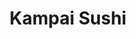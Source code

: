 ---
layout: place
title: "Kampai Sushi"
permalink: /arizona/tucson/kampai-sushi.html
stateAbbr: AZ
stateName: Arizona
cityName: Tucson
seo:
  name: "Kampai Sushi"
  type: Restaurant
  links: http://www.kampaiaz.com/
description: "Looking for sushi in Tucson, Arizona? Check out Kampai Sushi for a delightful Japanese dining experience. Enjoy a variety of sushi and other dishes in a welc..."
place_id: ChIJ76u5sWxz1oYR0Q63AzZGO58
photos:
  - name: >-
      places/ChIJ76u5sWxz1oYR0Q63AzZGO58/photos/AeeoHcJlpy4BlPNMmC608OwRh6HST-njlpQ1uj-6AWx3OidVwI6NoFU1IA6uzrQOxXWA6EhCtnS04wPdktVnDGrSVFPlbZUqr7Cqj2BWURnQVv18JOSezrVL57WvbFISepU0QHz7o-zGUF5UxfIr5CWol_Ca7SZdGCKO21T2uv2mhYLapoJYr3CoK2xsA7HPFN8hVvcwYRsNLWeBfyBg0vv4EkuMVd8YKIqMz_TL_-iJ1IRDA282G38biks2y6J-77ZYtjjl_rxSAPVLzF7xMc1Tv6lsiTquaOig3eNFtBIgH6fwmg
    widthPx: 375
    heightPx: 313
    authorAttributions:
      - displayName: Kampai Sushi
        uri: https://maps.google.com/maps/contrib/117667018235521758226
        photoUri: >-
          https://lh3.googleusercontent.com/a-/ALV-UjUvkrtGyEYGWOio-6_SjAA-w0MHVUt5uPiNHddF4MiOg0Q2dzc=s100-p-k-no-mo
    flagContentUri: >-
      https://www.google.com/local/imagery/report/?cb_client=maps_api_places.places_api&image_key=!1e10!2sAF1QipPq8aY5dFtIBF2aMSttQOofMe5ugFsG_Nui7G5S&hl=en-US
    googleMapsUri: >-
      https://www.google.com/maps/place//data=!3m4!1e2!3m2!1sAF1QipPq8aY5dFtIBF2aMSttQOofMe5ugFsG_Nui7G5S!2e10!4m2!3m1!1s0x86d6736cb1b9abef:0x9f3b463603b70ed1
  - name: >-
      places/ChIJ76u5sWxz1oYR0Q63AzZGO58/photos/AeeoHcK9eDWpSjPhejsMgjtPz0Omv6br2C3-PdWNy_9qd2V6XGm_7_640ZwAg8SB7FHSQxbFyyXmGXJ7lWjzhU5-d5IcuPxN71emt7cLYmp6zX1Q199SZrn7S48ITgjPYfWSpp-BT9l3nXJDJs1pG2HGjP9A5kDCYJXQT52VMVRbWGu3cA7wrlKxBQRwC5Z2ioySdEFRjuojAxOPYwMvAffSDVqYuvv5BPgFISr5MbDsVYHR0-oJRF_Q_uwAiWw61hMiq5fxN5_DjJTnTlGjw-2BGkfYOM981PEoPhvvb1Hcxsh2hIPE5UGbhOl6y48CAq_ezZ0nWqG7UcveM5ATAcSzB3jw7_zkMcDQe6S2qK147jEVyx7x0Uty_C_Up9kA_0TmTo4Fr1BGEG962sSUq1pul_nWmBCMuZa-WV6FScC8B3d-5w
    widthPx: 4032
    heightPx: 1908
    authorAttributions:
      - displayName: Amy gomez
        uri: https://maps.google.com/maps/contrib/107890631248611177651
        photoUri: >-
          https://lh3.googleusercontent.com/a/ACg8ocLTZZpy9zL2nLN2COIx9NT2b_rVr9RhFw9RqRZU-PsfGe-C_w=s100-p-k-no-mo
    flagContentUri: >-
      https://www.google.com/local/imagery/report/?cb_client=maps_api_places.places_api&image_key=!1e10!2sCIHM0ogKEICAgICMoIv4Yw&hl=en-US
    googleMapsUri: >-
      https://www.google.com/maps/place//data=!3m4!1e2!3m2!1sCIHM0ogKEICAgICMoIv4Yw!2e10!4m2!3m1!1s0x86d6736cb1b9abef:0x9f3b463603b70ed1
  - name: >-
      places/ChIJ76u5sWxz1oYR0Q63AzZGO58/photos/AeeoHcKBW4Vr2PUPjkhJc05bnHf2EdBKpNdx-TcE9q0GMfAPVm8iy--_B9tbKzWuybNRkB_vHTLriXy8_tCuOL2nlkugsWd6I12q335N0Gf7l0R9UfXyjBTnoIIxFNMQcQyqD3uW6SuXIN5pw5igDSwxZbkgVbTQhhFVVd30EwHl8xzOZGbqfp9Sn-VwJh2d6tQOIfEX3bJoEUVJjwjoWnxfPIZeC1qdX7YeW9G7Fw1sy6cHXU3j3wSErns1AuEMvhT5cHftRQw4cCq20EUeonca4hHmsj22CmmiqSWr8Y6Nft7oFcZVO8cewbXG-OjAcHW6c7yEWIFsU4897R_fGv7HvIz6-S4WYziDcdOOKZYB2TcxpnIIwJGTDjR0uRFM984x9ifVLTZD13hB5VaFnpubWeKLwXMySv1mTJFrp-waNGg
    widthPx: 4032
    heightPx: 3024
    authorAttributions:
      - displayName: Elon Trump
        uri: https://maps.google.com/maps/contrib/113316023637698479162
        photoUri: >-
          https://lh3.googleusercontent.com/a-/ALV-UjWRg8-t0XUNGFFvlOHxuRulGXS9MxLytscUQRA8PCrKq8pGO4gR=s100-p-k-no-mo
    flagContentUri: >-
      https://www.google.com/local/imagery/report/?cb_client=maps_api_places.places_api&image_key=!1e10!2sCIHM0ogKEICAgICy-dfYYg&hl=en-US
    googleMapsUri: >-
      https://www.google.com/maps/place//data=!3m4!1e2!3m2!1sCIHM0ogKEICAgICy-dfYYg!2e10!4m2!3m1!1s0x86d6736cb1b9abef:0x9f3b463603b70ed1
  - name: >-
      places/ChIJ76u5sWxz1oYR0Q63AzZGO58/photos/AeeoHcLE55UVZ8cXSj3p0lRMPERlvPqeKKBECFoub9_Su4V7fveGKhtFhrEE4SASZko5XWOF4ww5R3Zlf9--k4qZUQIkjirZNfqJGsGfQm01E5An2LOcg83zIE9JMBFxN1RMgqYZH0QbLjdwyODKxHxNEUVVUK5rwye14PQIv6HrbI0re2U6YnHjRo3zL_D8LiYyXRYjEEPIv8KUFy5ob89b3qOncTxD4NqdVTf2ehxzx-49nw7_WPv_OK4TQ8pml2XzwBPfo3TD6O-i-KmTCsg5HxzbnjZ5zJFBtd2bI91Mv6sD8mWzS_VhgdwS3ixK8QOgWEh3QVXDPP4ilR__K_PmsKMDHFTe5_R9t_RbKQK7g-DhpHpM0pFXYab5p08hI4ujw5O2LxRS0rbr98v46PHYExOxKJ_dab-Giewn0MapKB9EUg
    widthPx: 4000
    heightPx: 3000
    authorAttributions:
      - displayName: Karla Pena
        uri: https://maps.google.com/maps/contrib/103765500121839922912
        photoUri: >-
          https://lh3.googleusercontent.com/a-/ALV-UjWD_zXAMuUaVvhsddsjDqy8RZL_WWyz-oKD010uTtxIsaqa-lQc=s100-p-k-no-mo
    flagContentUri: >-
      https://www.google.com/local/imagery/report/?cb_client=maps_api_places.places_api&image_key=!1e10!2sCIHM0ogKEICAgID71K6qPQ&hl=en-US
    googleMapsUri: >-
      https://www.google.com/maps/place//data=!3m4!1e2!3m2!1sCIHM0ogKEICAgID71K6qPQ!2e10!4m2!3m1!1s0x86d6736cb1b9abef:0x9f3b463603b70ed1
  - name: >-
      places/ChIJ76u5sWxz1oYR0Q63AzZGO58/photos/AeeoHcI_X2Ir7JtrCicAJcuGg69vm33jWXe-SEwGMgi0g97pZXliqtcSCWMKTfoHDjg_buZoQNormL3-GloJtSWdHkKVrQ0GO6K1D1lklAs1BPumQUcF0Lr9aIo0qbLEB1kAw33--xBqzdN9X-iIntbSpAs73j4lZGI_YuQHjPK9Pcfgle2hlgM1COllyfiOXBybB21gbsRl15AA9M9w7dTNI61X0YvKXaIBfly8RQuGu7DWT8iqKKUwN8JhLC0kzrscJkYuDm_Hc4vB2-3aUqOcsuXFt3JnmAceMcBG1DJz7k31fDfbJff7RqMG_FCNPu6YsO9Cb-Coe-ymoG4D6G7higMTxeRRX6TXfdaW86b4uXEdhrfrGpdddEgjalVDaZd0Wg0l8gqPlKH8R1ogB2D5p62QGMOJ7b8e2sExxILy0sBpjg3N
    widthPx: 4032
    heightPx: 3024
    authorAttributions:
      - displayName: leonardo barboza
        uri: https://maps.google.com/maps/contrib/101123107874921888833
        photoUri: >-
          https://lh3.googleusercontent.com/a-/ALV-UjVMIOSE6Ab2Hulx5yovZ9vca-bMV87g6Km3IWLm9GJErq8Jv2oNtg=s100-p-k-no-mo
    flagContentUri: >-
      https://www.google.com/local/imagery/report/?cb_client=maps_api_places.places_api&image_key=!1e10!2sCIHM0ogKEICAgIDEt77cmwE&hl=en-US
    googleMapsUri: >-
      https://www.google.com/maps/place//data=!3m4!1e2!3m2!1sCIHM0ogKEICAgIDEt77cmwE!2e10!4m2!3m1!1s0x86d6736cb1b9abef:0x9f3b463603b70ed1
  - name: >-
      places/ChIJ76u5sWxz1oYR0Q63AzZGO58/photos/AeeoHcJSb6oE_HOgIPqFod62qL3F-KMACLDijsMUOMKb30MNU_8-nHLBGazUhHLQ-PLtFoJxGsy-tPNN9AlJIK7U-2kUwPlXO9BVqTpie2DKMPJldQhTcdc0b4XHYIFyIAzhfgg5SH_FKmd-6bTlGePhlW6n9aLMFWQbQQWDWCw2W-Mi0rQrW5Piq3D_Ptssy101Hrbu_iqNdHin2bNG_Oo5kNB2CxWFf7B6WXiv-IJoh1z70EsMFrd_yl_vyb6ezyJMXQ0fc-IOUssHaxnzQHhI5IMhfoLgZP-jhKWh9YEqJLbULNYnjeQFjNr1vOEwe21eRk_iK3TAtxid5Xa0Pa7dKq_TZNlzu3vx6rTHc59MHqiyPvCQAPqUsJsGABDIAd3niZxRqZegUx5G_WSKc7N1gLs26EMG4KQ6WLMLnlrgPow
    widthPx: 4000
    heightPx: 3000
    authorAttributions:
      - displayName: Dan Conway (Big D)
        uri: https://maps.google.com/maps/contrib/108309359829902999021
        photoUri: >-
          https://lh3.googleusercontent.com/a-/ALV-UjVC7WOklKFezIGO9DpRJ6pbrHsX-4e4q4v9_kmAKJ8-kI7dxGo0kg=s100-p-k-no-mo
    flagContentUri: >-
      https://www.google.com/local/imagery/report/?cb_client=maps_api_places.places_api&image_key=!1e10!2sCIHM0ogKEICAgICkuvCaMg&hl=en-US
    googleMapsUri: >-
      https://www.google.com/maps/place//data=!3m4!1e2!3m2!1sCIHM0ogKEICAgICkuvCaMg!2e10!4m2!3m1!1s0x86d6736cb1b9abef:0x9f3b463603b70ed1
  - name: >-
      places/ChIJ76u5sWxz1oYR0Q63AzZGO58/photos/AeeoHcL2AM29qMauuOr9OAWFUCqW5UZjzKDmH5LfAuzjNus6FHwhOaC4kzfGUEF3ltg2RXWM0rMreZU-e-1IoHcKg4JqEhq8LBQsTzZei4HzvK52cgm33AD5qRHhcga9QeDfo_RpyrVW0ZJt4-ASUrC0Pb4u3w07363lkl9Oo5jAGkMa35tlbrbdBWFxYizsyxUxQT2CnnG3WGJDMSsGkk_1A-scTdIzi0dbOniB2GhqL69PahuZSt47BwYu4UZNuSsYrqm7jyTGRv73RzkLpVzzVPeyc5OnGCRWAw662giX6qArONEyr7kPzGKb82NNyllozprIrRivZ_DjpLNeIEBquJwk047LUg3xWkcbrh7bcUwiJsIcQ5VWNv8vnPA1enS_Stu8skbLeeOnwSHK6O7HzD6ilzbMLBKlWWbgaebzzjZa2w
    widthPx: 4032
    heightPx: 3024
    authorAttributions:
      - displayName: Monica
        uri: https://maps.google.com/maps/contrib/116703849551734097219
        photoUri: >-
          https://lh3.googleusercontent.com/a/ACg8ocIDBJ8N3lt_wEY3-ywxWD4hm0mSASmTRI2j_VTKLIfKWSLz8g=s100-p-k-no-mo
    flagContentUri: >-
      https://www.google.com/local/imagery/report/?cb_client=maps_api_places.places_api&image_key=!1e10!2sCIHM0ogKEICAgIDEupvyNw&hl=en-US
    googleMapsUri: >-
      https://www.google.com/maps/place//data=!3m4!1e2!3m2!1sCIHM0ogKEICAgIDEupvyNw!2e10!4m2!3m1!1s0x86d6736cb1b9abef:0x9f3b463603b70ed1
  - name: >-
      places/ChIJ76u5sWxz1oYR0Q63AzZGO58/photos/AeeoHcJH60qBOrqGxzn2GR8Iacruu9PkiKrGXUN9OpxBZWpy-Id4s4KT2L7ZFFyQ44H6iHPaTFyUkuEFqzPsdQzYNpSk9t9MssrScI38LNXD7XE4XqWnsnALicQp8jxbmkAO4xJfSPiaDJlS-0WxaHxnG02P6sO_EzcDYJjAq9bpXeT7egrEJgYOxtOuwhedSEeuvEfpPd4-ks2-4J5aVME7oqCwzsBHh0q1kjvvHhkE2Ck4U8YmJp23GULKRKpvgAy5PFnX8FDZ_r5J55vgheoBh8Tqk12ObCGwji8AeRGMDI1F4D-NcZOTjKuOUXVsXcwNtge9SYgEkkiYJDnY2-gIkr6cpm2r98-3AtnrMzQcP2fLiczdQv-7iE6qPDXI2u1JP9QJ3BSN9tVvk-aRWG5KEmQRtrOGhJOR-dHPcaZ_ZemafiWx
    widthPx: 3024
    heightPx: 4032
    authorAttributions:
      - displayName: O
        uri: https://maps.google.com/maps/contrib/109369906112385803218
        photoUri: >-
          https://lh3.googleusercontent.com/a/ACg8ocJYUxx5pudvAxmKK9PYEI_KvOfmDSJtdmhWXOZZ8Eq7fJ7kUo6T=s100-p-k-no-mo
    flagContentUri: >-
      https://www.google.com/local/imagery/report/?cb_client=maps_api_places.places_api&image_key=!1e10!2sCIHM0ogKEICAgICyoKfQhgE&hl=en-US
    googleMapsUri: >-
      https://www.google.com/maps/place//data=!3m4!1e2!3m2!1sCIHM0ogKEICAgICyoKfQhgE!2e10!4m2!3m1!1s0x86d6736cb1b9abef:0x9f3b463603b70ed1
  - name: >-
      places/ChIJ76u5sWxz1oYR0Q63AzZGO58/photos/AeeoHcImi7qTw1CGJ1cYOB1vvDdIJebL1qV8BTUrqK3s7556zW0fsJpKK3BR037mFTKOypke-ucGsjmigph_nhknI7cGcb6__7A55XcyLgIiJH0rnA026UAQB5jurcdBlRKoiLpJDJ8EhcOsdV3zxumNu-nHnQz7abMqp4PR9b8iSkjX0iwxYJwI6yQoaJyUIIO2cn-Z62V7MceeNSzLs_EjKTkME_dJHzu_atGzRQ7NbFmMbLEc7gB1CEPrFoeua93f3DNyRYt5gsQExioJJgKrheWDWQQdGNqcnXutvwtxfgHSqwxaJnrPhOB7Ssb8ND2meiaNqSnqJ95v-S4s8ekIAU_SUT0_VZtPAX53PqkQLH6PhJyDlL9DaQiq34oHe_FO0Lyc5o3oZ29FYtUERnwsZbXGVaG2qu8z1K09OCpu_o20cW5v
    widthPx: 3264
    heightPx: 1836
    authorAttributions:
      - displayName: Tara Chrissie Boozer
        uri: https://maps.google.com/maps/contrib/102259508664483985939
        photoUri: >-
          https://lh3.googleusercontent.com/a-/ALV-UjV_NOK6APfWH8lJinehQ5Smzh5Vn3NAvJn07E0-DCKC0c70lN1z=s100-p-k-no-mo
    flagContentUri: >-
      https://www.google.com/local/imagery/report/?cb_client=maps_api_places.places_api&image_key=!1e10!2sCIHM0ogKEICAgIDE3e24zQE&hl=en-US
    googleMapsUri: >-
      https://www.google.com/maps/place//data=!3m4!1e2!3m2!1sCIHM0ogKEICAgIDE3e24zQE!2e10!4m2!3m1!1s0x86d6736cb1b9abef:0x9f3b463603b70ed1
  - name: >-
      places/ChIJ76u5sWxz1oYR0Q63AzZGO58/photos/AeeoHcLGe59Hg0cXjmBUT2n2VXyoKfPE-c6YLQG0Vct7cqJsYs3nifEHcghsqRMNdDeXL1V9I8q7-Bj07IcKRh4sBLPFEKHvnccO-t830yqpZ6pCzAZX_m0Vj17j8QL8AEvVEuzrlDfx6Gt8wADPqwz-hXmTLWBACs-rBebz_uzFb6QyF44Zvt9hPC4ZHJDT7ij7o3VQhOMNa0u-Uq2YGfhWzjcRcdZDlqbrlTTRmi9cMCQWNttdOnjweCG8zREiYL5JOY2SPh7vp4EqVSyREwSfZLCqMIUt2TsuiqPlZldugDwmUedjbfU1N4lr0wDIP_ySJ5LkHg6pVIJmm6WA4VGVfeJzpSPJGklBk4rCz3AYDaR4jKWLNA9SCPmhhzmaZY5dqo7i5yElRGLhi6jaN0IIbkZ_fykweJPOPehFuOhK2g4
    widthPx: 3264
    heightPx: 1836
    authorAttributions:
      - displayName: Rose M
        uri: https://maps.google.com/maps/contrib/116171527126030902442
        photoUri: >-
          https://lh3.googleusercontent.com/a/ACg8ocJhF_4okYttBIKdwX9RhXz9kcydYVAMud-5qZ7DdcfinoyFHw=s100-p-k-no-mo
    flagContentUri: >-
      https://www.google.com/local/imagery/report/?cb_client=maps_api_places.places_api&image_key=!1e10!2sCIHM0ogKEICAgIC4nf3sKw&hl=en-US
    googleMapsUri: >-
      https://www.google.com/maps/place//data=!3m4!1e2!3m2!1sCIHM0ogKEICAgIC4nf3sKw!2e10!4m2!3m1!1s0x86d6736cb1b9abef:0x9f3b463603b70ed1
address: 6462 N Oracle Rd, Tucson, AZ 85704, USA
street: 6462 N Oracle Rd
city: Tucson
state: AZ
zip: '85704'
country: USA
neighborhood: Plaza Del Oro
latitude: '32.323829'
longitude: '-110.973299'
accessibility_options:
  wheelchairAccessibleParking: true
  wheelchairAccessibleEntrance: true
  wheelchairAccessibleRestroom: true
  wheelchairAccessibleSeating: true
business_status: OPERATIONAL
name: Kampai Sushi
google_maps_links:
  directionsUri: >-
    https://www.google.com/maps/dir//''/data=!4m7!4m6!1m1!4e2!1m2!1m1!1s0x86d6736cb1b9abef:0x9f3b463603b70ed1!3e0
  placeUri: https://maps.google.com/?cid=11473841673460977361
  writeAReviewUri: >-
    https://www.google.com/maps/place//data=!4m3!3m2!1s0x86d6736cb1b9abef:0x9f3b463603b70ed1!12e1
  reviewsUri: >-
    https://www.google.com/maps/place//data=!4m4!3m3!1s0x86d6736cb1b9abef:0x9f3b463603b70ed1!9m1!1b1
  photosUri: >-
    https://www.google.com/maps/place//data=!4m3!3m2!1s0x86d6736cb1b9abef:0x9f3b463603b70ed1!10e5
primary_type: Sushi Restaurant
opening_hours:
  regular: null
  current: null
secondary_opening_hours:
  regular:
    weekdayDescriptions: null
    type: null
  current:
    weekdayDescriptions: null
    type: null
phone: (520) 219-6550
price_level: null
price_range: $30 &ndash; $50
rating: '4.6'
rating_count: 161
website: http://www.kampaiaz.com/
reviews: null
parking_options: null
payment_options: null
allow_dogs: null
curbside_pickup: null
delivery: null
dine_in: null
good_for_children: null
good_for_groups: null
good_for_sports: null
live_music: null
menu_for_children: null
outdoor_seating: null
reservable: null
restroom: null
serves_beer: null
serves_breakfast: null
serves_brunch: null
serves_cocktails: null
serves_coffee: null
serves_dinner: null
serves_dessert: null
serves_lunch: null
serves_vegetarian_food: null
serves_wine: null
takeout: null
summary: null

---